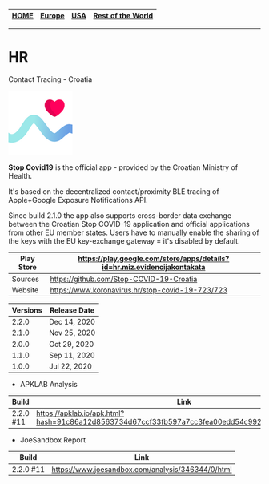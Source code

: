 [**HOME**](https://github.com/ct-report/summary) | [Europe](https://github.com/ct-report/summary/blob/master/Europe.md) | [USA](https://github.com/ct-report/summary/blob/master/USA.md) | [Rest of the World](https://github.com/ct-report/summary/blob/master/ROTW.md)
-----|-----|------|-----

-------------------------------------

# HR
Contact Tracing - Croatia

![](apkicon_HR.png)

**Stop Covid19** is the official app - provided by the Croatian Ministry of Health.

It's based on the decentralized contact/proximity BLE tracing of Apple+Google Exposure Notifications API.

Since build 2.1.0 the app also supports cross-border data exchange between the Croatian Stop COVID-19 application and official applications from other EU member states. Users have to manually enable the sharing of the keys with the EU key-exchange gateway = it's disabled by default.

Play Store | https://play.google.com/store/apps/details?id=hr.miz.evidencijakontakata
-----------|-------------------------------------------------------------------------
Sources | https://github.com/Stop-COVID-19-Croatia
Website | https://www.koronavirus.hr/stop-covid-19-723/723

Versions | Release Date
---------|-------------
2.2.0 | Dec 14, 2020
2.1.0 | Nov 25, 2020
2.0.0 | Oct 29, 2020
1.1.0 | Sep 11, 2020
1.0.0 | Jul 22, 2020

- APKLAB Analysis

Build | Link
------|-----
2.2.0 #11 | https://apklab.io/apk.html?hash=91c86a12d8563734d67ccf33fb597a7cc3fea00edd54c99222baac4087883e75

- JoeSandbox Report

Build | Link
------|-----
2.2.0 #11 | https://www.joesandbox.com/analysis/346344/0/html
